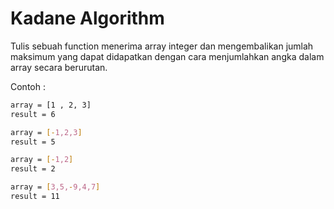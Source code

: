 # Kadane Algorithm

Tulis sebuah function menerima array integer dan mengembalikan jumlah maksimum yang dapat didapatkan dengan cara menjumlahkan angka dalam array secara berurutan.

Contoh :

```sh
array = [1 , 2, 3]
result = 6

array = [-1,2,3]
result = 5

array = [-1,2]
result = 2

array = [3,5,-9,4,7]
result = 11
```
